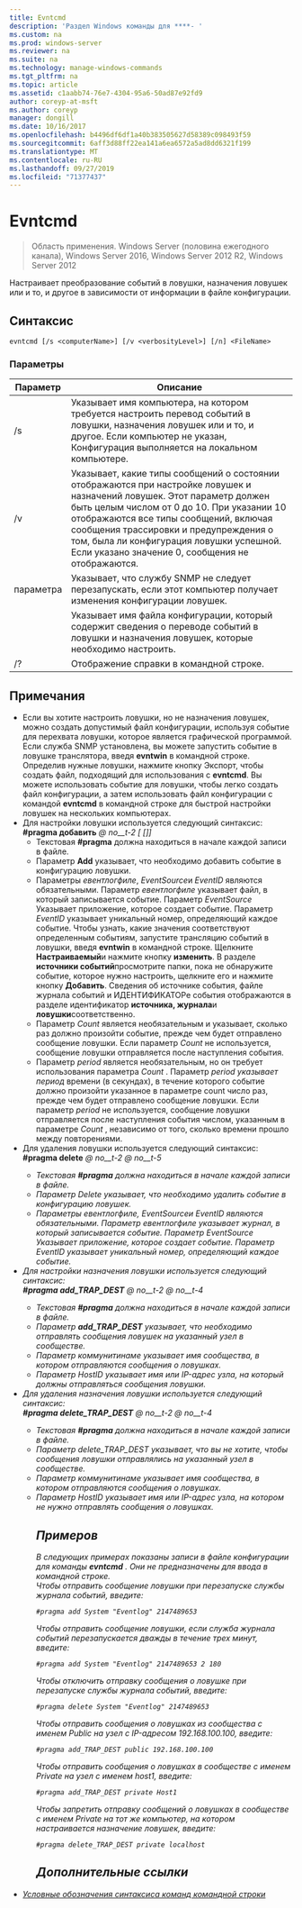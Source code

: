 ```yaml
---
title: Evntcmd
description: 'Раздел Windows команды для ****- '
ms.custom: na
ms.prod: windows-server
ms.reviewer: na
ms.suite: na
ms.technology: manage-windows-commands
ms.tgt_pltfrm: na
ms.topic: article
ms.assetid: c1aabb74-76e7-4304-95a6-50ad87e92fd9
author: coreyp-at-msft
ms.author: coreyp
manager: dongill
ms.date: 10/16/2017
ms.openlocfilehash: b4496df6df1a40b383505627d58389c098493f59
ms.sourcegitcommit: 6aff3d88ff22ea141a6ea6572a5ad8dd6321f199
ms.translationtype: MT
ms.contentlocale: ru-RU
ms.lasthandoff: 09/27/2019
ms.locfileid: "71377437"
---
```

# <a name="evntcmd"></a>Evntcmd

>Область применения. Windows Server (половина ежегодного канала), Windows Server 2016, Windows Server 2012 R2, Windows Server 2012

Настраивает преобразование событий в ловушки, назначения ловушек или и то, и другое в зависимости от информации в файле конфигурации.   
## <a name="syntax"></a>Синтаксис  
```  
evntcmd [/s <computerName>] [/v <verbosityLevel>] [/n] <FileName>  
```  
### <a name="parameters"></a>Параметры  

|      Параметр      |                                                                                                                                                            Описание                                                                                                                                                             |
|---------------------|------------------------------------------------------------------------------------------------------------------------------------------------------------------------------------------------------------------------------------------------------------------------------------------------------------------------------------|
|  /s <computerName>  |                                                         Указывает имя компьютера, на котором требуется настроить перевод событий в ловушки, назначения ловушек или и то, и другое. Если компьютер не указан, Конфигурация выполняется на локальном компьютере.                                                          |
| /v <verbosityLevel> | Указывает, какие типы сообщений о состоянии отображаются при настройке ловушек и назначений ловушек. Этот параметр должен быть целым числом от 0 до 10. При указании 10 отображаются все типы сообщений, включая сообщения трассировки и предупреждения о том, была ли конфигурация ловушки успешной. Если указано значение 0, сообщения не отображаются. |
|         параметра          |                                                                                                           Указывает, что службу SNMP не следует перезапускать, если этот компьютер получает изменения конфигурации ловушек.                                                                                                            |
|     <FileName>      |                                                                                     Указывает имя файла конфигурации, который содержит сведения о переводе событий в ловушки и назначения ловушек, которые необходимо настроить.                                                                                     |
|         /?          |                                                                                                                                                Отображение справки в командной строке.                                                                                                                                                |

## <a name="remarks"></a>Примечания  
- Если вы хотите настроить ловушки, но не назначения ловушек, можно создать допустимый файл конфигурации, используя событие для перехвата ловушки, которое является графической программой. Если служба SNMP установлена, вы можете запустить событие в ловушке транслятора, введя **evntwin** в командной строке. Определив нужные ловушки, нажмите кнопку Экспорт, чтобы создать файл, подходящий для использования с **evntcmd**. Вы можете использовать событие для ловушки, чтобы легко создать файл конфигурации, а затем использовать файл конфигурации с командой **evntcmd** в командной строке для быстрой настройки ловушек на нескольких компьютерах.  
- Для настройки ловушки используется следующий синтаксис:  
  **#pragma добавить**<em> @ no__t-2 <EventSource> <EventID> [<Count> [<Period>]] </em>  
  -   Текстовая **#pragma** должна находиться в начале каждой записи в файле.  
  -   Параметр **Add** указывает, что необходимо добавить событие в конфигурацию ловушки.  
  -   Параметры *евентлогфиле*, *EventSource*и *EventID* являются обязательными. Параметр *евентлогфиле* указывает файл, в который записывается событие. Параметр *EventSource* Указывает приложение, которое создает событие. Параметр *EventID* указывает уникальный номер, определяющий каждое событие. Чтобы узнать, какие значения соответствуют определенным событиям, запустите трансляцию событий в ловушки, введя **evntwin** в командной строке. Щелкните **Настраиваемый**и нажмите кнопку **изменить**. В разделе **источники событий**просмотрите папки, пока не обнаружите событие, которое нужно настроить, щелкните его и нажмите кнопку **Добавить**. Сведения об источнике события, файле журнала событий и ИДЕНТИФИКАТОРе события отображаются в разделе идентификатор **источника, журнала**и **ловушки**соответственно.  
  -   Параметр *Count* является необязательным и указывает, сколько раз должно произойти событие, прежде чем будет отправлено сообщение ловушки. Если параметр *Count* не используется, сообщение ловушки отправляется после наступления события.  
  -   Параметр *period* является необязательным, но он требует использования параметра *Count* . Параметр *period указывает период* времени (в секундах), в течение которого событие должно произойти указанное в параметре count число раз, прежде чем будет отправлено сообщение ловушки. Если параметр *period* не используется, сообщение ловушки отправляется после наступления события числом, указанным в параметре *Count* , независимо от того, сколько времени прошло между повторениями.  
- Для удаления ловушки используется следующий синтаксис:  
  **#pragma delete**<em> @ no__t-2 <EventSource> <EventID> @ no__t-5  
  -   Текстовая **#pragma** должна находиться в начале каждой записи в файле.  
  -   Параметр *Delete* указывает, что необходимо удалить событие в конфигурацию ловушек.  
  -   Параметры *евентлогфиле*, *EventSource*и *EventID* являются обязательными. Параметр *евентлогфиле* указывает журнал, в который записывается событие. Параметр *EventSource* Указывает приложение, которое создает событие. Параметр *EventID* указывает уникальный номер, определяющий каждое событие.  
- Для настройки назначения ловушки используется следующий синтаксис:  
  **#pragma add_TRAP_DEST**<em> @ no__t-2 <HostID> @ no__t-4  
  -   Текстовая **#pragma** должна находиться в начале каждой записи в файле.  
  -   Параметр **add_TRAP_DEST** указывает, что необходимо отправлять сообщения ловушек на указанный узел в сообществе.  
  -   Параметр *коммунитинаме* указывает имя сообщества, в котором отправляются сообщения о ловушках.  
  -   Параметр *HostID* указывает имя или IP-адрес узла, на который должны отправляться сообщения ловушки.  
- Для удаления назначения ловушки используется следующий синтаксис:  
  **#pragma delete_TRAP_DEST**<em> @ no__t-2 <HostID> @ no__t-4  
  - Текстовая **#pragma** должна находиться в начале каждой записи в файле.  
  - Параметр *delete_TRAP_DEST* указывает, что вы не хотите, чтобы сообщения ловушки отправлялись на указанный узел в сообществе.  
  - Параметр *коммунитинаме* указывает имя сообщества, в котором отправляются сообщения о ловушках.  
  - Параметр *HostID* указывает имя или IP-адрес узла, на котором не нужно отправлять сообщения о ловушках.  
    ## <a name="BKMK_Examples"></a>Примеров  
    В следующих примерах показаны записи в файле конфигурации для команды **evntcmd** . Они не предназначены для ввода в командной строке.  
    Чтобы отправить сообщение ловушки при перезапуске службы журнала событий, введите:  
    ```  
    #pragma add System "Eventlog" 2147489653  
    ```  
    Чтобы отправить сообщение ловушки, если служба журнала событий перезапускается дважды в течение трех минут, введите:  
    ```  
    #pragma add System "Eventlog" 2147489653 2 180  
    ```  
    Чтобы отключить отправку сообщения о ловушке при перезапуске службы журнала событий, введите:  
    ```  
    #pragma delete System "Eventlog" 2147489653  
    ```  
    Чтобы отправить сообщения о ловушках из сообщества с именем Public на узел с IP-адресом 192.168.100.100, введите:  
    ```  
    #pragma add_TRAP_DEST public 192.168.100.100  
    ```  
    Чтобы отправить сообщения о ловушках в сообществе с именем Private на узел с именем host1, введите:  
    ```  
    #pragma add_TRAP_DEST private Host1  
    ```  
    Чтобы запретить отправку сообщений о ловушках в сообществе с именем Private на тот же компьютер, на котором настраивается назначение ловушек, введите:  
    ```  
    #pragma delete_TRAP_DEST private localhost  
    ```  
    ## <a name="additional-references"></a>Дополнительные ссылки  
- [Условные обозначения синтаксиса команд командной строки](command-line-syntax-key.md)  

